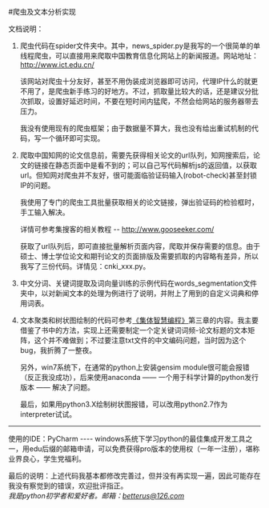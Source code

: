 #爬虫及文本分析实现

文档说明：

1.  爬虫代码在spider文件夹中。其中，news_spider.py是我写的一个很简单的单线程爬虫，可以直接用来爬取中国教育信息化网站上的新闻报道。网站地址：http://www.ict.edu.cn/


    该网站对爬虫十分友好，甚至不用伪装成浏览器即可访问，代理IP什么的就更不用了，是爬虫新手练习的好地方。不过，抓取量比较大的话，还是建议分批次抓取，设置好延迟时间，不要在短时间内猛爬，不然会给网站的服务器带去压力。
   
    我没有使用现有的爬虫框架；由于数据量不算大，我也没有给出重试机制的代码，写一个循环即可实现。
  
2.  爬取中国知网的论文信息前，需要先获得相关论文的url队列，知网搜索后，论文的链接在静态页面中是看不到的；可以自己写代码解析js的返回值，以获取url。但知网对爬虫并不友好，很可能面临验证码输入(robot-check)甚至封锁IP的问题。

    我使用了专门的爬虫工具批量获取相关的论文链接，弹出验证码的检验框时，手工输入解决。
 
    详情可参考集搜客的相关教程 -- http://www.gooseeker.com/ <br>
   
    获取了url队列后，即可直接批量解析页面内容，爬取并保存需要的信息。由于硕士、博士学位论文和期刊论文的页面排版及需要抓取的内容略有差异，所以我写了三份代码。详情见：cnki_xxx.py。

3.  中文分词、关键词提取及词向量训练的示例代码在words_segmentation文件夹中，以对新闻文本的处理为例进行了说明，并附上了用到的自定义词典和停用词表。

4.  文本聚类和树状图绘制的代码可参考[《集体智慧编程》](https://book.douban.com/subject/3288908/)第三章的内容。我主要借鉴了书中的方法，实现上还需要制定一个定关键词词频-论文标题的文本矩阵，这个并不难做到；不过要注意txt文件的中文编码问题，当时因为这个bug，我折腾了一整夜。

    另外，win7系统下，在通常的python上安装gensim module很可能会报错（反正我没成功），后来使用anaconda —— 一个用于科学计算的python发行版本 —— 解决了问题。

    最后，如果用python3.X绘制树状图报错，可以改用python2.7作为interpreter试试。




***

使用的IDE：PyCharm  ---- windows系统下学习python的最佳集成开发工具之一，用edu后缀的邮箱申请，可以免费获得pro版本的使用权（一年一注册），堪称业界良心，学生党福利。

最后的说明：上述代码我基本都修改完善过，但并没有再实现一遍，因此可能存在我没有察觉到的错误，欢迎批评指正。<br>*我是python初学者和爱好者。邮箱：betterus@126.com*